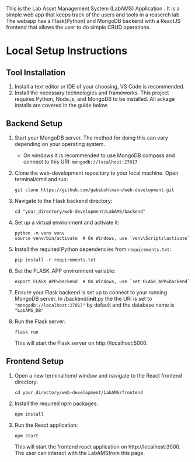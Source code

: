 This is the Lab Asset Management System (LabAMS) Application . It is a simple web app that keeps track of the users and tools in a reaserch lab. The webapp has a Flask(Python) and MongoDB backend with a ReactJS frontend that allows the user to do simple CRUD operations.



# Local Setup Instructions

## Tool Installation

1. Install a text editor or IDE of your choosing, VS Code is recommended.
2. Install the necessary technologies and frameworks. This project requires Python, Node.js, and MongoDB to be installed. All ackage installs are covered in the guide below.

## Backend Setup

1. Start your MongoDB server. The method for doing this can vary depending on your operating system.
    - On windows it is recommended to use MongoDB compass and connect to this URI: ```mongodb://localhost:27017```

2. Clone the web-development repository to your local machine. Open terminal/cmd and run:
    ```
    git clone https://github.com/gabebohlmann/web-development.git
    ```

2. Navigate to the Flask backend directory:
    ```
    cd "your_directory/web-development/LabAMS/backend"
    ```

3. Set up a virtual environment and activate it:
    ```
    python -m venv venv
    source venv/bin/activate  # On Windows, use `venv\Scripts\activate`
    ```

4. Install the required Python dependencies from `requirements.txt`:
    ```
    pip install -r requirements.txt
    ```

5. Set the FLASK_APP environment variable:
    ```
    export FLASK_APP=backend  # On Windows, use `set FLASK_APP=backend`
    ```
6. Ensure your Flask backend is set up to connect to your running MongoDB server. In /backend/__init__.py the the URI is set to  ```"mongodb://localhost:27017"``` by default and the database name is ```"LabAMS_DB"```

6. Run the Flask server:
    ```
    flask run
    ```
    This will start the Flask server on http://localhost:5000.

## Frontend Setup

1. Open a new terminal/cmd window and navigate to the React frontend directory:
    ```
    cd your_directory/web-development/LabAMS/frontend
    ```

2. Install the required npm packages:
    ```
    npm install
    ```

3. Run the React application:
    ```
    npm start
    ```
    This will start the frontend react application on http://localhost:3000. The user can interact with the LabAMSfrom this page.


